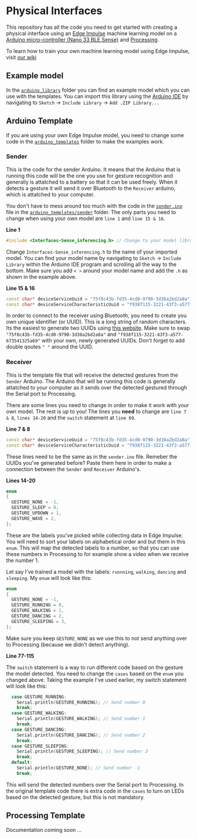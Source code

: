 # **Physical Interfaces**

This repository has all the code you need to get started with creating a physical interface using an [Edge Impulse](https://edgeimpulse.com/) machine learning model on a [Arduino micro-controller (Nano 33 BLE Sense)](https://docs.arduino.cc/hardware/nano-33-ble-sense) and [Processing](https://processing.org/).

To learn how to train your own machine learning model using Edge Impulse, visit [our wiki](https://interactionstation.wdka.hro.nl/wiki/Motion_recognition_for_the_Arduino)

## **Example model**

In the [`arduino_library`](https://github.com/mywdka/physical_interfaces/arduino_library) folder you can find an example model which you can use with the templates. You can import this library using the [Arduino IDE](https://docs.arduino.cc/software/ide-v2) by navigating to `Sketch` → `Include Library` → `Add .ZIP Library...`

## **Arduino Template**

If you are using your own Edge Impulse model, you need to change some code in the [`arduino_templates`](https://github.com/mywdka/physical_interfaces/arduino_templates) folder to make the examples work.

### **Sender**

This is the code for the sender Arduino. It means that the Arduino that is running this code will be the one you use for gesture recognition and generally is attatched to a battery so that it can be used freely. When it detects a gesture it will send it over Bluetooth to the `Receiver` arduino, which is attatched to your computer.

You don't have to mess around too much with the code in the [`sender.ino`](https://github.com/mywdka/physical_interfaces/arduino_templates/sender/sender.ino) file in the [`arduino_templates/sender`](https://github.com/mywdka/physical_interfaces/arduino_templates/sender) folder. The only parts you need to change when using your own model are `line 1` and `line 15 & 16`.

**Line 1**

```cpp
#include <Interfaces-Sense_inferencing.h> // Change to your model library
```

Change `Interfaces-Sense_inferencing.h` to the name of your imported model. You can find your model name by navigating to `Sketch` → `Include Library` within the Arduino IDE program and scrolling all the way to the bottom. Make sure you add `< >` around your model name and add the `.h` as shown in the example above.

**Line 15 & 16**

```cpp
const char* deviceServiceUuid = "75f8c43b-fd35-4cd0-9790-3d38a2bd2a8a";
const char* deviceServiceCharacteristicUuid = "f938f115-3221-43f3-a577-673541325a69";
```

In order to connect to the receiver using Bluetooth, you need to create you own unique identifier (or UUID). This is a long string of random characters. Its the easiest to generate two UUIDs using [this website](https://www.uuidgenerator.net/). Make sure to swap `"75f8c43b-fd35-4cd0-9790-3d38a2bd2a8a"` and `"f938f115-3221-43f3-a577-673541325a69"` with your own, newly generated UUIDs. Don't forget to add double qoutes `" "` around the UUID.

### **Receiver**

This is the template file that will receive the detected gestures from the `Sender` Arduino. The Arduino that will be running this code is generally attatched to your computer as it sends over the detected gestured through the Serial port to Processing.

There are some lines you need to change in order to make it work with your own model. The rest is up to you! The lines you **need** to change are `line 7 & 8`, `lines 14-20` and the `switch` statement at `line 69`.

**Line 7 & 8**

```cpp
const char* deviceServiceUuid = "75f8c43b-fd35-4cd0-9790-3d38a2bd2a8a";
const char* deviceServiceCharacteristicUuid = "f938f115-3221-43f3-a577-673541325a69";
```

These lines need to be the same as in the `sender.ino` file. Remeber the UUIDs you've generated before? Paste them here in order to make a connection between the `Sender` and `Receiver` Arduino's.

**Lines 14-20**

```cpp
enum
{
  GESTURE_NONE = -1,
  GESTURE_SLEEP = 0,
  GESTURE_UPDOWN = 1,
  GESTURE_WAVE = 2,
};
```

These are the labels you've picked while collecting data in Edge Impulse. You will need to sort your labels on alphabetical order and but them in this `enum`. This will map the detected labels to a number, so that you can use these numbers in Processing to for example show a video when we receive the number 1.

Let say I've trained a model with the labels: `runnning`, `walking`, `dancing` and `sleeping`. My `enum` will look like this:

```cpp
enum
{
  GESTURE_NONE = -1,
  GESTURE_RUNNING = 0,
  GESTURE_WALKING = 1,
  GESTURE_DANCING = 2,
  GESTURE_SLEEPING = 3,
};
```

Make sure you keep `GESTURE_NONE` as we use this to not send anything over to Processing (because we didn't detect anything).

**Line 77-115**

The `switch` statement is a way to run different code based on the gesture the model detected. You need to change the `cases` based on the `enum` you changed above. Taking the example I've used earlier, my switch statement will look like this:

```cpp
  case GESTURE_RUNNING:
    Serial.println(GESTURE_RUNNING); // Send number 0
    break;
  case GESTURE_WALKING:
    Serial.println(GESTURE_WALKING); // Send number 1
    break;
  case GESTURE_DANCING:
    Serial.println(GESTURE_DANCING); // Send number 2
    break;
  case GESTURE_SLEEPING:
    Serial.println(GESTURE_SLEEPING); // Send number 3
    break;
  default:
    Serial.println(GESTURE_NONE); // Send number -1
    break;
```

This will send the detected numbers over the Serial port to Processing. In the original template code there is extra code in the `cases` to turn on LEDs based on the detected gesture, but this is not mandatory.

## **Processing Template**

Documentation coming soon ...
